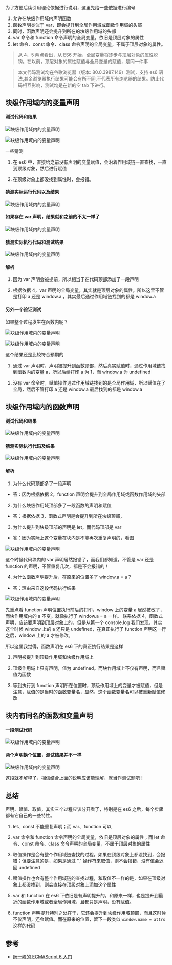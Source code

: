 为了方便后续引用理论依据进行说明，这里先给一些依据进行编号

1. 允许在块级作用域内声明函数
2. 函数声明类似于 var，即会提升到全局作用域或函数作用域的头部
3. 同时，函数声明还会提升到所在的块级作用域的头部
4. var 命令和 function 命令声明的全局变量，依旧是顶层对象的属性
5. let 命令、const 命令、class 命令声明的全局变量，不属于顶层对象的属性。

> 从 4、5 两点看出，从 ES6 开始，全局变量将逐步与顶层对象的属性脱钩。在以前，顶层对象的属性赋值与全局变量的赋值，是同一件事

> 本文代码测试均在谷歌浏览器（版本: 80.0.3987.149）测试，支持 es6 语法,其余浏览器执行结果可能会有所不同,不代表所有浏览器的结果。防止代码相互影响，测试均是在新的空 tab 下进行。

## 块级作用域内的变量声明

#### 测试代码和结果

![块级作用域内的变量声明](/img/block/var-1.png)

![块级作用域内的变量声明](/img/block/var-2.png)

一些猜测

1. 在 es6 中，直接给之前没有声明的变量赋值，会沿着作用域链一直查找，一直到顶级对象，然后进行赋值

2. 在顶级对象上都没找到属性时，会报错。

#### 猜测实际运行代码以及结果

![块级作用域内的变量声明](/img/block/var-3.png)

#### 如果存在 var 声明，结果就和之前的不太一样了

![块级作用域内的变量声明](/img/block/var-4.png)

#### 猜测实际执行代码和测试结果

![块级作用域内的变量声明](/img/block/var-5.png)

#### 解析

1. 因为 var 声明会被提前，所以相当于在代码顶部添加了一段声明

2. 根据依据 4，var 声明的全局变量，其实就是顶层对象的属性。所以这里不管是打印 a 还是 window.a ，其实最后通过作用域链找到的都是 window.a

#### 另外一个验证测试

如果整个过程发生在函数内呢？

![块级作用域内的变量声明](/img/block/var-6.png)

![块级作用域内的变量声明](/img/block/var-7.png)

这个结果还是比较符合预期的

1. 通过 var 声明时，声明被提升到函数顶部，然后真实赋值时，通过作用域链找到函数内的变量 a，所以后续打印 a 为 1，而 window.a 为 undefined

2. 没有 var 命令时，赋值操作通过作用域链找到的是全局作用域，所以赋值在了全局，然后不管打印 a 还是 window.a 最后找到的都是 window.a

## 块级作用域内的函数声明

#### 测试代码和结果

![块级作用域内的变量声明](/img/block/fn-1.png)

#### 猜测实际执行代码及结果

![块级作用域内的变量声明](/img/block/fn-2.png)

#### 解析

1. 为什么代码顶部多了一段声明

- 答：因为根据依据 2，function 声明会提升到全局作用域或函数作用域的头部

2. 为什么块级作用域顶部多了一段函数的声明和赋值

- 答：根据依据 3，函数式声明是会提升到所在块级顶部，

3. 为什么提升到块级顶部的声明是 let，而代码顶部是 var

- 答：因为实际上这个变量在块内是不能再次重复声明的，看图

![块级作用域内的变量声明](/img/block/fn-3.png)

这个时候代码块内的 var 声明居然报错了，而我们都知道，不管是 var 还是 function 的声明，不管重复几次，都是不会报错的！

4. 为什么函数声明提升后，在原来的位置多了 window.a = a ?

- 答：理由来自这段代码执行结果

![块级作用域内的变量声明](/img/block/fn-4.png)

先重点看 function 声明位置执行前后的打印，window 上的变量 a 居然被改了，而块作用域内的 a 不变。就像执行了 window.a = a 一样。 联系依据 4，函数式声明，应该要声明到顶层对象上的，但是从第一个 console.log 我们发现，其实这个时候 window 上的 a 还只是 undefined，在真正执行了 function 声明这一行之后，window 上的 a 才被修改。

所以这里我觉得，函数声明在 es6 下的真正执行结果是这样

1. 声明被提升到顶级作用域和块级作用域上

2. 顶级作用域上只有声明，值为 undefined。而块作用域上不仅有声明，而且赋值为函数

3. 等到执行到 function 声明所在位置时，顶级作用域上的变量才被赋值，但是注意，赋值的是当时的函数变量名，显然，这个函数变量名可以被重新赋值修改

## 块内有同名的函数和变量声明

#### 一段测试代码

![块级作用域内的变量声明](/img/block/to-1.png)

#### 两个声明换个位置，测试结果并不一样

![块级作用域内的变量声明](/img/block/to-2.png)

这段就不解释了，相信结合上面的说明应该能理解，就当作测试题吧！

## 总结

声明、赋值、取值，其实三个过程应该分开看了，特别是在 es6 之后，每个步骤都有它自己的一些特性。

1. let、const 不能重复声明；而 var、function 可以

2. var 命令和 function 命令声明的全局变量，依旧是顶层对象的属性；而 let 命令、const 命令、class 命令声明的全局变量，不属于顶层对象的属性

3. 取值操作是会有整个作用域链查找的过程。如果在顶级对象上都没找到，会报错；但要注意的是，如果是通过 "." 操作符来取值，则不会报错，没有值会返回 undefined

4. 赋值操作也会有整个作用域链的查找过程，和取值不一样的是，如果在顶级对象上都没找到，则会直接在顶级对象上添加这个属性

5. var 和 function 在 es6 下依旧是有声明提升的，和原来一样，也是提升到最近的函数作用域或者全局作用域，且都只是声明，没有赋值。

6. function 声明提升特别之处在于，它还会提升到块级作用域顶部，而且这时候不仅声明，还会赋值。而在原来的位置，留下一段类似 `window.name = attrs` 这样的代码

## 参考

- [阮一峰的 ECMAScript 6 入门](https://es6.ruanyifeng.com/#docs/let)
